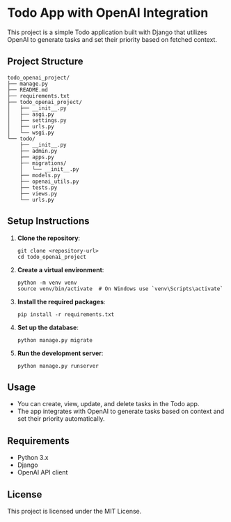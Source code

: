 # Todo App with OpenAI Integration

This project is a simple Todo application built with Django that utilizes OpenAI to generate tasks and set their priority based on fetched context.

## Project Structure

```
todo_openai_project/
├── manage.py
├── README.md
├── requirements.txt
├── todo_openai_project/
│   ├── __init__.py
│   ├── asgi.py
│   ├── settings.py
│   ├── urls.py
│   └── wsgi.py
└── todo/
    ├── __init__.py
    ├── admin.py
    ├── apps.py
    ├── migrations/
    │   └── __init__.py
    ├── models.py
    ├── openai_utils.py
    ├── tests.py
    ├── views.py
    └── urls.py
```

## Setup Instructions

1. **Clone the repository**:
   ```
   git clone <repository-url>
   cd todo_openai_project
   ```

2. **Create a virtual environment**:
   ```
   python -m venv venv
   source venv/bin/activate  # On Windows use `venv\Scripts\activate`
   ```

3. **Install the required packages**:
   ```
   pip install -r requirements.txt
   ```

4. **Set up the database**:
   ```
   python manage.py migrate
   ```

5. **Run the development server**:
   ```
   python manage.py runserver
   ```

## Usage

- You can create, view, update, and delete tasks in the Todo app.
- The app integrates with OpenAI to generate tasks based on context and set their priority automatically.

## Requirements

- Python 3.x
- Django
- OpenAI API client

## License

This project is licensed under the MIT License.